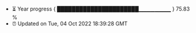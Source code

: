 - ⏳ Year progress { ██████████████████████▁▁▁▁▁▁▁▁ } 75.83 %
- ⏰ Updated on Tue, 04 Oct 2022 18:39:28 GMT

